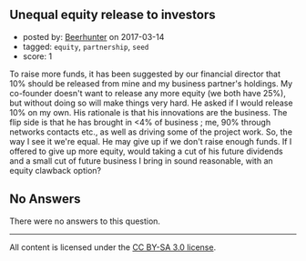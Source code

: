 ## Unequal equity release to investors

- posted by: [Beerhunter](https://stackexchange.com/users/6411469/beerhunter) on 2017-03-14
- tagged: `equity`, `partnership`, `seed`
- score: 1

To raise more funds, it has been suggested by our financial director that 10% should be released from mine and my business partner's holdings. My co-founder doesn't want to release any more equity (we both have 25%), but without doing so will make things very hard. He asked if I would release 10% on my own. His rationale is that his innovations are the business.  The flip side is that he has brought in <4% of business ; me, 90% through networks contacts etc.,  as well as driving some of the project work. So, the way I see it we're equal. He may give up if we don't raise enough funds.
If I offered to give up more equity, would taking a cut of his future dividends and a small cut of future business I bring in sound reasonable,  with an equity clawback option?

## No Answers

There were no answers to this question.


---

All content is licensed under the [CC BY-SA 3.0 license](https://creativecommons.org/licenses/by-sa/3.0/).
